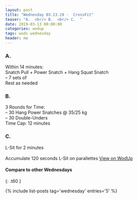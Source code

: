 ```yaml
---
layout: post
title: "Wednesday 03.13.19 -  CrossFit"
teaser: "A.  <br/> B.  <br/> C.  "
date: 2019-03-13 00:00:00
categories: wodup
tags: wods wednesday
header: no
---
```



<h3>A.  </h3>
Within 14 minutes:<br/>
Snatch Pull + Power Snatch + Hang Squat Snatch<br/>– 7 sets of <br/>Rest as needed<br/>
<h3>B.  </h3>
3 Rounds for Time:<br/>– 30 Hang Power Snatches @ 35/25 kg<br/>– 30 Double-Unders<br/>Time Cap: 12 minutes<br/>
<h3>C.  </h3>
L-Sit for 2 minutes<br/><br/>Accumulate 120 seconds L-Sit on parallettes
<a href="https://www.wodup.com/gyms/asphodel/wods/14007" target="blank">View on WodUp</a>


#### Compare to other Wednesdays
{: .t60 }

{% include list-posts tag='wednesday' entries='5' %}